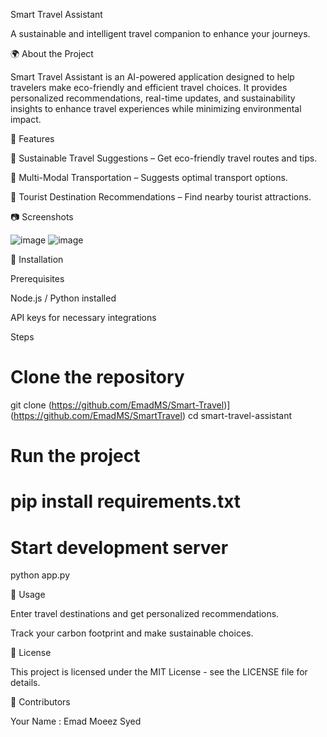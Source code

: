 Smart Travel Assistant

A sustainable and intelligent travel companion to enhance your journeys.

🌍 About the Project

Smart Travel Assistant is an AI-powered application designed to help travelers make eco-friendly and efficient travel choices. It provides personalized recommendations, real-time updates, and sustainability insights to enhance travel experiences while minimizing environmental impact.

🚀 Features

🌱 Sustainable Travel Suggestions – Get eco-friendly travel routes and tips.

🚌 Multi-Modal Transportation – Suggests optimal transport options.

🏨 Tourist Destination Recommendations – Find nearby tourist attractions.

📷 Screenshots

![image](https://github.com/user-attachments/assets/38087705-3d30-4783-99e4-f4d6492a2844)
![image](https://github.com/user-attachments/assets/6782e61d-3e25-471e-afbb-a55e7a084bd3)


🔧 Installation

Prerequisites

Node.js / Python installed

API keys for necessary integrations

Steps

# Clone the repository
git clone (https://github.com/EmadMS/Smart-Travel)](https://github.com/EmadMS/SmartTravel)
cd smart-travel-assistant

# Run the project

# pip install requirements.txt

# Start development server

python app.py

🎯 Usage


Enter travel destinations and get personalized recommendations.

Track your carbon footprint and make sustainable choices.

📜 License

This project is licensed under the MIT License - see the LICENSE file for details.

👥 Contributors

Your Name : Emad Moeez Syed
